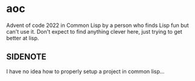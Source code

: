 # aoc

Advent of code 2022 in Common Lisp by a person who finds Lisp fun but can't use it.
Don't expect to find anything clever here, just trying to get better at lisp.

## SIDENOTE

I have no idea how to properly setup a project in common lisp...


